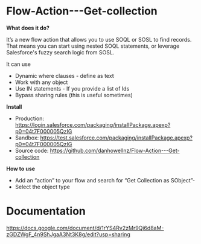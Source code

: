 # Flow-Action---Get-collection

**What does it do?**

It’s a new flow action that allows you to use SOQL or SOSL to find records. That means you can start using nested SOQL statements, or leverage Salesforce's fuzzy search logic from SOSL. 

It can use
- Dynamic where clauses - define as text
- Work with any object
- Use IN statements - If you provide a list of Ids
- Bypass sharing rules (this is useful sometimes)


**Install**
- Production: https://login.salesforce.com/packaging/installPackage.apexp?p0=04t7F000005QzIG
- Sandbox: https://test.salesforce.com/packaging/installPackage.apexp?p0=04t7F000005QzIG
- Source code: https://github.com/danhowellnz/Flow-Action---Get-collection

**How to use**

- Add an “action” to your flow and search for “Get Collection as SObject”-
- Select the object type


# Documentation

https://docs.google.com/document/d/1rYS4Rv2zMr9Qj6d8aM-zGDZWgF_4n9ShJgaA3Nt3K8g/edit?usp=sharing



